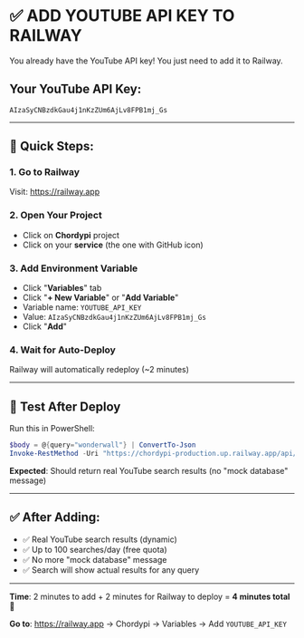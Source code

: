 # ✅ ADD YOUTUBE API KEY TO RAILWAY

You already have the YouTube API key! You just need to add it to Railway.

## Your YouTube API Key:
```
AIzaSyCNBzdkGau4j1nKzZUm6AjLv8FPB1mj_Gs
```

---

## 🚀 Quick Steps:

### 1. Go to Railway
Visit: https://railway.app

### 2. Open Your Project
- Click on **Chordypi** project
- Click on your **service** (the one with GitHub icon)

### 3. Add Environment Variable
- Click "**Variables**" tab
- Click "**+ New Variable**" or "**Add Variable**"
- Variable name: `YOUTUBE_API_KEY`
- Value: `AIzaSyCNBzdkGau4j1nKzZUm6AjLv8FPB1mj_Gs`
- Click "**Add**"

### 4. Wait for Auto-Deploy
Railway will automatically redeploy (~2 minutes)

---

## 🧪 Test After Deploy

Run this in PowerShell:

```powershell
$body = @{query="wonderwall"} | ConvertTo-Json
Invoke-RestMethod -Uri "https://chordypi-production.up.railway.app/api/search-songs" -Method Post -Body $body -ContentType "application/json"
```

**Expected**: Should return real YouTube search results (no "mock database" message)

---

## ✅ After Adding:

- ✅ Real YouTube search results (dynamic)
- ✅ Up to 100 searches/day (free quota)
- ✅ No more "mock database" message
- ✅ Search will show actual results for any query

---

**Time**: 2 minutes to add + 2 minutes for Railway to deploy = **4 minutes total** 🚀

**Go to**: https://railway.app → Chordypi → Variables → Add `YOUTUBE_API_KEY`

